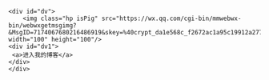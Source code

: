 

<head>
<meta charset="UTF-8">
<style>
   *{
   padding:0;
   margin:0;
   background:#0099FF;
   
   }
  #dv{
			text-align: center;
			background-color:darksalmon;
		  display:flex;
		  justify-content:center;
		  align-items:center;

			
		}
		#dv1{
			width: 100px;
			height: 100px;
			bbackground: chartreuse;
		    
        
		}
		
		
@-webkit-keyframes hpIsPig{
from {-webkit-transform: rotate(0deg);}
to {-webkit-transform: rotate(360deg);}
}

.hp{
-webkit-transform: rotate(360deg);
animation: hpIsPig 3s linear infinite;
-moz-animation: rotation 3s linear infinite;
-webkit-animation: rotation 5s linear infinite;
-o-animation: rotation 1s linear infinite;
}

.isPig{border-radius: 100px;}

</style>
</head>

	<div id="dv">
        <img class="hp isPig" src="https://wx.qq.com/cgi-bin/mmwebwx-bin/webwxgetmsgimg?&MsgID=7174067680216486919&skey=%40crypt_da1e568c_f2672ac1a95c19912a277c99c41653d8" width="100" height="100"/>	
	<div id="dv1">
	 <a>进入我的博客</a>
	</div>
	</div>


